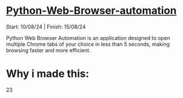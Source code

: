 # [Python-Web-Browser-automation](https://github.com/MrAnon89/Python-Web-Browser-automation/tree/main)
Start: 10/08/24  |  Finish: 15/08/24

Python Web Browser Automation is an application designed to open multiple Chrome tabs of your choice in less than 5 seconds, making browsing faster and more efficient.

# Why i made this:
23
